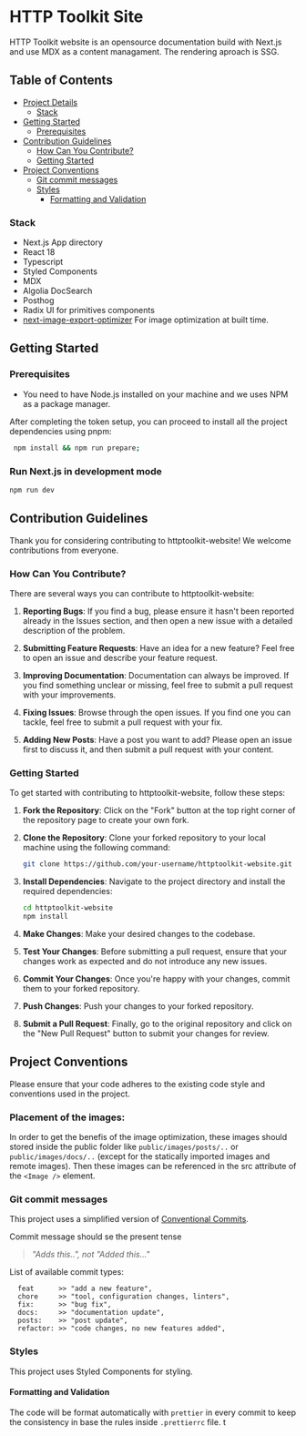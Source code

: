 # HTTP Toolkit Site
HTTP Toolkit website is an opensource documentation build with Next.js and use MDX as a content managament. The rendering aproach is SSG.

## Table of Contents

- [Project Details](#project-details)
  - [Stack](#stack)
- [Getting Started](#getting-started)
  - [Prerequisites](#prerequisites)
- [Contribution Guidelines](#contribution-guidelines)
  - [How Can You Contribute?](#how-can-you-contribute)
  - [Getting Started](#getting-started-1)
- [Project Conventions](#project-conventions)
  - [Git commit messages](#git-commit-messages)
  - [Styles](#styles)
    - [Formatting and Validation](#formatting-and-validation)

### Stack

- Next.js App directory
- React 18
- Typescript
- Styled Components
- MDX
- Algolia DocSearch
- Posthog
- Radix UI for primitives components
- [next-image-export-optimizer](https://github.com/Niels-IO/next-image-export-optimizer) For image optimization at built time.

## Getting Started

### Prerequisites

- You need to have Node.js installed on your machine and we uses NPM as a package manager.

After completing the token setup, you can proceed to install all the project dependencies using pnpm:

```bash
 npm install && npm run prepare;
```

### Run Next.js in development mode

```bash
npm run dev
```

## Contribution Guidelines

Thank you for considering contributing to httptoolkit-website! We welcome contributions from everyone.

### How Can You Contribute?

There are several ways you can contribute to httptoolkit-website:

1. **Reporting Bugs**: If you find a bug, please ensure it hasn't been reported already in the Issues section, and then open a new issue with a detailed description of the problem.

2. **Submitting Feature Requests**: Have an idea for a new feature? Feel free to open an issue and describe your feature request.

3. **Improving Documentation**: Documentation can always be improved. If you find something unclear or missing, feel free to submit a pull request with your improvements.

4. **Fixing Issues**: Browse through the open issues. If you find one you can tackle, feel free to submit a pull request with your fix.

5. **Adding New Posts**: Have a post you want to add? Please open an issue first to discuss it, and then submit a pull request with your content.

### Getting Started

To get started with contributing to httptoolkit-website, follow these steps:

1. **Fork the Repository**: Click on the "Fork" button at the top right corner of the repository page to create your own fork.
2. **Clone the Repository**: Clone your forked repository to your local machine using the following command:

    ``` bash
    git clone https://github.com/your-username/httptoolkit-website.git
    ```

3. **Install Dependencies**: Navigate to the project directory and install the required dependencies:

    ```bash
    cd httptoolkit-website
    npm install
    ```
4. **Make Changes**: Make your desired changes to the codebase.
5. **Test Your Changes**: Before submitting a pull request, ensure that your changes work as expected and do not introduce any new issues.
6. **Commit Your Changes**: Once you're happy with your changes, commit them to your forked repository.
7. **Push Changes**: Push your changes to your forked repository.
8. **Submit a Pull Request**: Finally, go to the original repository and click on the "New Pull Request" button to submit your changes for review.

## Project Conventions

Please ensure that your code adheres to the existing code style and conventions used in the project.

### Placement of the images:

In order to get the benefis of the image optimization, these images should stored inside the public folder like `public/images/posts/..` or `public/images/docs/..` (except for the statically imported images and remote images). Then these images can be referenced in the src attribute of the `<Image />` element.


### Git commit messages

This project uses a simplified version of [Conventional Commits](https://www.conventionalcommits.org/en/v1.0.0/).

Commit message should se the present tense

> _"Adds this..", not "Added this..."_

List of available commit types:

```
  feat      >> "add a new feature",
  chore     >> "tool, configuration changes, linters",
  fix:      >> "bug fix",
  docs:     >> "documentation update",
  posts:    >> "post update",
  refactor: >> "code changes, no new features added",
```

### Styles

This project uses Styled Components for styling.

#### Formatting and Validation

The code will be format automatically with `prettier` in every commit to keep the consistency in base the rules inside `.prettierrc` file. t
